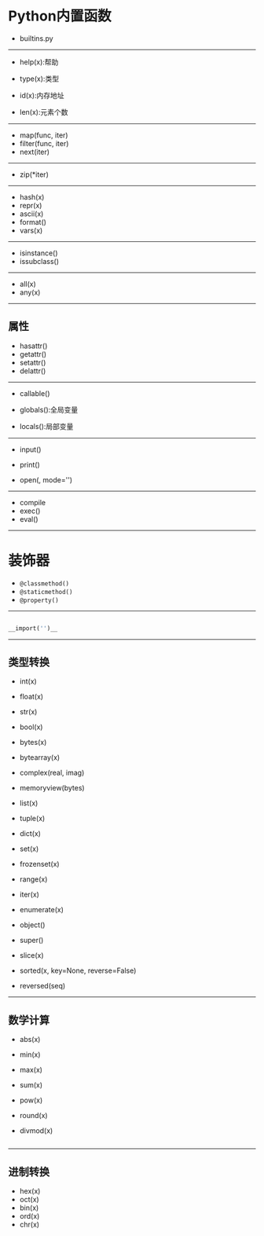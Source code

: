 # Python内置函数

- builtins.py


---


- help(x):帮助
- type(x):类型


- id(x):内存地址

- len(x):元素个数

---
- map(func, iter)
- filter(func, iter)
- next(iter)
---

- zip(*iter)

---
- hash(x)
- repr(x)
- ascii(x)
- format()
- vars(x)

---
- isinstance()
- issubclass()

---

- all(x)
- any(x)


---
## 属性
- hasattr()
- getattr()
- setattr()
- delattr()

---
- callable()

- globals():全局变量
- locals():局部变量


---
- input()
- print()

- open(, mode='')

---

- compile
- exec()
- eval()

---
# 装饰器

- `@classmethod()`
- `@staticmethod()`
- `@property()`

---
```py

__import('')__

```

---
## 类型转换

- int(x)
- float(x)
- str(x)
- bool(x)
- bytes(x)
- bytearray(x)
- complex(real, imag)

- memoryview(bytes)

- list(x)
- tuple(x)
- dict(x)
- set(x)

- frozenset(x)

- range(x)

- iter(x)

- enumerate(x)

- object()

- super()

- slice(x)
- sorted(x, key=None, reverse=False)
- reversed(seq)
---
## 数学计算

- abs(x)
- min(x)
- max(x)
- sum(x)
- pow(x)

- round(x)


- divmod(x)
```py

```





---
## 进制转换
- hex(x)
- oct(x)
- bin(x)
- ord(x)
- chr(x)



